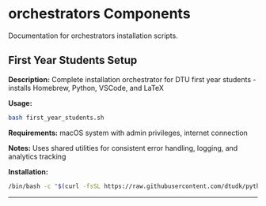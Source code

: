 # orchestrators Components

Documentation for orchestrators installation scripts.

## First Year Students Setup

**Description:** Complete installation orchestrator for DTU first year students - installs Homebrew, Python, VSCode, and LaTeX

**Usage:**
```bash
bash first_year_students.sh
```

**Requirements:** macOS system with admin privileges, internet connection

**Notes:** Uses shared utilities for consistent error handling, logging, and analytics tracking

**Installation:**
```bash
/bin/bash -c "$(curl -fsSL https://raw.githubusercontent.com/dtudk/pythonsupport-scripts/main/MacOS/Components/orchestrators/first_year_students.sh)"
```

---


